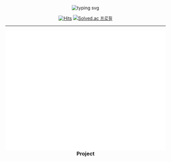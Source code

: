 <div align="center">


![typing svg](https://readme-typing-svg.herokuapp.com?font=Mukta&size=26&duration=3000&pause=20000&color=000000&center=true&vCenter=true&width=605&lines=Hi+there%2C+my+name+is+Donghwan+Kim.)

[![Hits](https://hits.seeyoufarm.com/api/count/incr/badge.svg?url=https%3A%2F%2Fgithub.com%2Fliardanc3&count_bg=%23000000&title_bg=%23000000&icon=github.svg&icon_color=%23E7E7E7&title=hits&edge_flat=false)](https://hits.seeyoufarm.com)
[![Solved.ac 프로필](http://mazassumnida.wtf/api/mini/generate_badge?boj=l1ardanc3)](https://solved.ac/profile/l1ardanc3)

---

</div>

<a>
  <img src="top.svg" align="left">
</a>


<div align="center" xmlns="http://www.w3.org/1999/xhtml">

  ### Project

</div>
